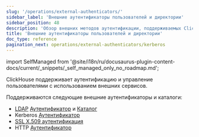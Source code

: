 ```yaml
---
slug: '/operations/external-authenticators/'
sidebar_label: 'Внешние аутентификаторы пользователей и директории'
sidebar_position: 48
description: 'Обзор внешних методов аутентификации, поддерживаемых ClickHouse'
title: 'Внешние аутентификаторы пользователей и директории'
doc_type: reference
pagination_next: operations/external-authenticators/kerberos
---
```

import SelfManaged from '@site/i18n/ru/docusaurus-plugin-content-docs/current/_snippets/_self_managed_only_no_roadmap.md';

<SelfManaged />

ClickHouse поддерживает аутентификацию и управление пользователями с использованием внешних сервисов.

Поддерживаются следующие внешние аутентификаторы и каталоги:

- [LDAP](/operations/external-authenticators/ldap#ldap-external-authenticator) [Аутентификатор](./ldap.md#ldap-external-authenticator) и [Каталог](./ldap.md#ldap-external-user-directory)
- Kerberos [Аутентификатор](/operations/external-authenticators/kerberos#kerberos-as-an-external-authenticator-for-existing-users)
- [SSL X.509 аутентификация](/operations/external-authenticators/ssl-x509)
- HTTP [Аутентификатор](./http.md)